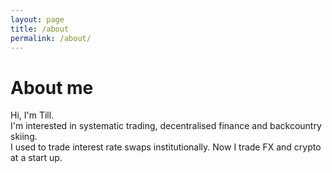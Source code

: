 ```yaml
---
layout: page
title: /about
permalink: /about/
---
```


# About me

Hi, I'm Till.  
I'm interested in systematic trading, decentralised finance and backcountry skiing.  
I used to trade interest rate swaps institutionally. Now I trade FX and crypto at a start up.
